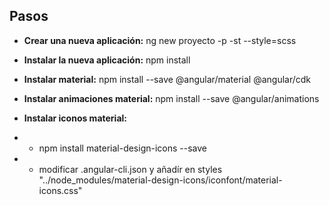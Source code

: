 ## Pasos

+ **Crear una nueva aplicación:** ng new proyecto -p -st --style=scss
+ **Instalar la nueva aplicación:** npm install

+ **Instalar material:** npm install --save @angular/material @angular/cdk
+ **Instalar animaciones material:** npm install --save @angular/animations
+ **Instalar iconos material:**
+ + npm install material-design-icons --save
+ + modificar .angular-cli.json y añadír en styles "../node_modules/material-design-icons/iconfont/material-icons.css"

